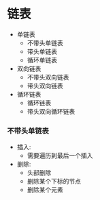 # 链表
- 单链表
    -   不带头单链表
    -   带头单链表
    -   循环单链表
- 双向链表
    -   不带头双向链表
    -   带头双向链表
- 循环链表
    -   循环链表
    -   带头双向循环链表
    
    
### 不带头单链表
- 插入:
    - 需要遍历到最后一个插入
- 删除:
    -   头部删除
    -   删除某个下标的节点
    -   删除某个元素